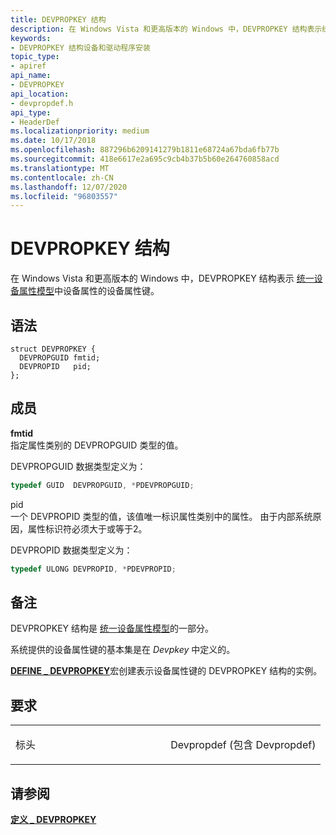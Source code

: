 ```yaml
---
title: DEVPROPKEY 结构
description: 在 Windows Vista 和更高版本的 Windows 中，DEVPROPKEY 结构表示统一设备属性模型中设备属性的设备属性键。
keywords:
- DEVPROPKEY 结构设备和驱动程序安装
topic_type:
- apiref
api_name:
- DEVPROPKEY
api_location:
- devpropdef.h
api_type:
- HeaderDef
ms.localizationpriority: medium
ms.date: 10/17/2018
ms.openlocfilehash: 887296b6209141279b1811e68724a67bda6fb77b
ms.sourcegitcommit: 418e6617e2a695c9cb4b37b5b60e264760858acd
ms.translationtype: MT
ms.contentlocale: zh-CN
ms.lasthandoff: 12/07/2020
ms.locfileid: "96803557"
---
```

# <a name="devpropkey-structure"></a>DEVPROPKEY 结构


在 Windows Vista 和更高版本的 Windows 中，DEVPROPKEY 结构表示 [统一设备属性模型](./unified-device-property-model--windows-vista-and-later-.md)中设备属性的设备属性键。

<a name="syntax"></a>语法
------

```ManagedCPlusPlus
struct DEVPROPKEY {
  DEVPROPGUID fmtid;
  DEVPROPID   pid;
};
```

<a name="members"></a>成员
-------

**fmtid**  
指定属性类别的 DEVPROPGUID 类型的值。

DEVPROPGUID 数据类型定义为：

```cpp
typedef GUID  DEVPROPGUID, *PDEVPROPGUID;
```

pid  
一个 DEVPROPID 类型的值，该值唯一标识属性类别中的属性。 由于内部系统原因，属性标识符必须大于或等于2。

DEVPROPID 数据类型定义为：

```cpp
typedef ULONG DEVPROPID, *PDEVPROPID;
```

<a name="remarks"></a>备注
-------

DEVPROPKEY 结构是 [统一设备属性模型](./unified-device-property-model--windows-vista-and-later-.md)的一部分。

系统提供的设备属性键的基本集是在 *Devpkey* 中定义的。

[**DEFINE \_ DEVPROPKEY**](./define-devpropkey.md)宏创建表示设备属性键的 DEVPROPKEY 结构的实例。

<a name="requirements"></a>要求
------------

<table>
<colgroup>
<col width="50%" />
<col width="50%" />
</colgroup>
<tbody>
<tr class="odd">
<td align="left"><p>标头</p></td>
<td align="left">Devpropdef (包含 Devpropdef) </td>
</tr>
</tbody>
</table>

## <a name="see-also"></a>请参阅


[**定义 \_ DEVPROPKEY**](./define-devpropkey.md)

 

